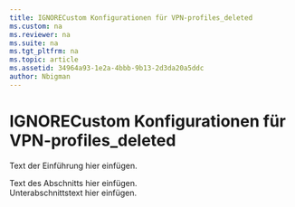 ```yaml
---
title: IGNORECustom Konfigurationen für VPN-profiles_deleted
ms.custom: na
ms.reviewer: na
ms.suite: na
ms.tgt_pltfrm: na
ms.topic: article
ms.assetid: 34964a93-1e2a-4bbb-9b13-2d3da20a5ddc
author: Nbigman
---
```

# IGNORECustom Konfigurationen für VPN-profiles_deleted
<?xml version='1.0' encoding='UTF-8'?>
<developerConceptualDocument
    xmlns='http://ddue.schemas.microsoft.com/authoring/2003/5'
    xmlns:xsi='http://www.w3.org/2001/XMLSchema-instance'
    xmlns:xlink="http://www.w3.org/1999/xlink"
    xsi:schemaLocation='http://ddue.schemas.microsoft.com/authoring/2003/5 http://dduestorage.blob.core.windows.net/ddueschema/developer.xsd'>
    <introduction>
        <para>Text der Einführung hier einfügen.</para>
    </introduction>
    <section>
        <title>Abschnittsüberschrift</title>
        <content>
            <para>Text des Abschnitts hier einfügen.</para>
        </content>
        <sections>
            <section>
                <title>Überschrift des Unterabschnitts</title>
                <content>
                    <para>Unterabschnittstext hier einfügen.</para>
                </content>
            </section>
        </sections>
    </section>
    <relatedTopics />
</developerConceptualDocument>


<!--HONumber=Mar16_HO2-->


